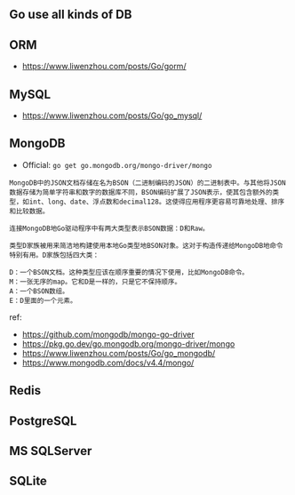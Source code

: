 ## Go use all kinds of DB

## ORM

- https://www.liwenzhou.com/posts/Go/gorm/

## MySQL

- https://www.liwenzhou.com/posts/Go/go_mysql/

## MongoDB

- Official: `go get go.mongodb.org/mongo-driver/mongo`

```
MongoDB中的JSON文档存储在名为BSON（二进制编码的JSON）的二进制表中。与其他将JSON数据存储为简单字符串和数字的数据库不同，BSON编码扩展了JSON表示，使其包含额外的类型，如int、long、date、浮点数和decimal128。这使得应用程序更容易可靠地处理、排序和比较数据。

连接MongoDB地Go驱动程序中有两大类型表示BSON数据：D和Raw。

类型D家族被用来简洁地构建使用本地Go类型地BSON对象。这对于构造传递给MongoDB地命令特别有用。D家族包括四大类：

D：一个BSON文档。这种类型应该在顺序重要的情况下使用，比如MongoDB命令。
M：一张无序的map。它和D是一样的，只是它不保持顺序。
A：一个BSON数组。
E：D里面的一个元素。
```

ref:
- https://github.com/mongodb/mongo-go-driver
- https://pkg.go.dev/go.mongodb.org/mongo-driver/mongo
- https://www.liwenzhou.com/posts/Go/go_mongodb/
- https://www.mongodb.com/docs/v4.4/mongo/

## Redis

## PostgreSQL

## MS SQLServer

## SQLite

